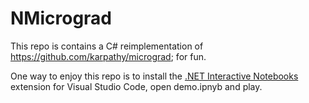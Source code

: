 # NMicrograd

This repo is contains a C# reimplementation of https://github.com/karpathy/micrograd; for fun.

One way to enjoy this repo is to install the [.NET Interactive Notebooks](https://marketplace.visualstudio.com/items?itemName=ms-dotnettools.dotnet-interactive-vscode) extension for Visual Studio Code, open demo.ipnyb and play.